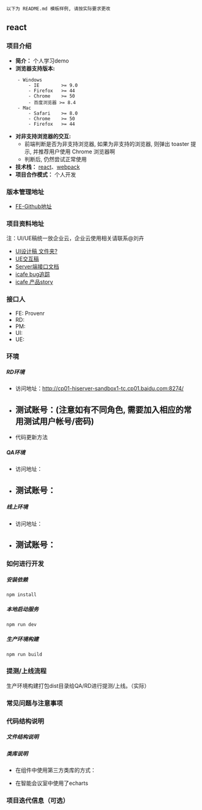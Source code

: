 ```
以下为 README.md 模板样例, 请按实际要求更改
```

## react

### 项目介绍

- **简介：** 个人学习demo
- **浏览器支持版本:**

```
    - Windows
        - IE        >= 9.0
        - Firefox   >= 44
        - Chrome    >= 50
        - 百度浏览器 >= 8.4
    - Mac
        - Safari    >= 8.0  
        - Chrome    >= 50
        - Firefox   >= 44
```
- **对非支持浏览器的交互:**
    - 前端判断是否为非支持浏览器, 如果为非支持的浏览器, 则弹出 toaster 提示, 并推荐用户使用 Chrome 浏览器啊
    - 判断后, 仍然尝试正常使用
- **技术栈：** [react]()、[webpack]()
- **项目合作模式：**  个人开发

### 版本管理地址

- [FE-Github地址]()

### 项目资料地址

注：UI/UE稿统一放企业云，企业云使用相关请联系@刘卉

- [UI设计稿 文件夹? ]()
- [UE交互稿]()
- [Server端接口文档]()
- [icafe bug追踪]()
- [icafe 产品story]()

###  接口人

- FE:  Provenr
- RD:  
- PM:  
- UI: 
- UE: 


### 环境

##### RD环境
- 访问地址：http://cp01-hiserver-sandbox1-tc.cp01.baidu.com:8274/
- 测试账号：(注意如有不同角色, 需要加入相应的常用测试用户帐号/密码)
    -
- 代码更新方法

##### QA环境
- 访问地址：
- 测试账号：
    - 

##### 线上环境
- 访问地址：
- 测试账号：
    -     

### 如何进行开发

##### 安装依赖

```sh
npm install
```

##### 本地启动服务


```sh
npm run dev
```

##### 生产环境构建

```sh
npm run build
```

### 提测/上线流程

生产环境构建打包dist目录给QA/RD进行提测/上线。（实际）


### 常见问题与注意事项


### 代码结构说明

##### 文件结构说明

##### 类库说明

- 在组件中使用第三方类库的方式：


- 在智能会议室中使用了echarts 


### 项目迭代信息（可选）

  ​

  ​




